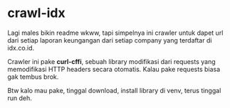 # crawl-idx

Lagi males bikin readme wkww, tapi simpelnya ini crawler untuk dapet url dari setiap laporan keungangan dari setiap company yang terdaftar di idx.co.id.

Crawler ini pake **curl-cffi**, sebuah library modifikasi dari requests yang memodifikasi HTTP headers secara otomatis. Kalau pake requests biasa gak tembus brok.

Btw kalo mau pake, tinggal download, install library di venv, terus tinggal run deh.
